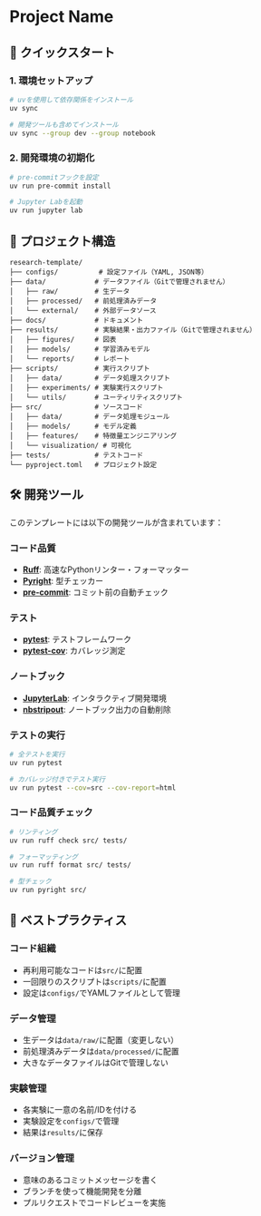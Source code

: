 # Project Name

## 🚀 クイックスタート

### 1. 環境セットアップ

```bash
# uvを使用して依存関係をインストール
uv sync

# 開発ツールも含めてインストール
uv sync --group dev --group notebook
```

### 2. 開発環境の初期化

```bash
# pre-commitフックを設定
uv run pre-commit install

# Jupyter Labを起動
uv run jupyter lab
```

## 📁 プロジェクト構造

```
research-template/
├── configs/          # 設定ファイル（YAML, JSON等）
├── data/            # データファイル（Gitで管理されません）
│   ├── raw/         # 生データ
│   ├── processed/   # 前処理済みデータ
│   └── external/    # 外部データソース
├── docs/            # ドキュメント
├── results/         # 実験結果・出力ファイル（Gitで管理されません）
│   ├── figures/     # 図表
│   ├── models/      # 学習済みモデル
│   └── reports/     # レポート
├── scripts/         # 実行スクリプト
│   ├── data/        # データ処理スクリプト
│   ├── experiments/ # 実験実行スクリプト
│   └── utils/       # ユーティリティスクリプト
├── src/             # ソースコード
│   ├── data/        # データ処理モジュール
│   ├── models/      # モデル定義
│   ├── features/    # 特徴量エンジニアリング
│   └── visualization/ # 可視化
├── tests/           # テストコード
└── pyproject.toml   # プロジェクト設定
```

## 🛠️ 開発ツール

このテンプレートには以下の開発ツールが含まれています：

### コード品質
- **[Ruff](https://docs.astral.sh/ruff/)**: 高速なPythonリンター・フォーマッター
- **[Pyright](https://github.com/microsoft/pyright)**: 型チェッカー
- **[pre-commit](https://pre-commit.com/)**: コミット前の自動チェック

### テスト
- **[pytest](https://pytest.org/)**: テストフレームワーク
- **[pytest-cov](https://pytest-cov.readthedocs.io/)**: カバレッジ測定

### ノートブック
- **[JupyterLab](https://jupyterlab.readthedocs.io/)**: インタラクティブ開発環境
- **[nbstripout](https://github.com/kynan/nbstripout)**: ノートブック出力の自動削除

### テストの実行

```bash
# 全テストを実行
uv run pytest

# カバレッジ付きでテスト実行
uv run pytest --cov=src --cov-report=html
```

### コード品質チェック

```bash
# リンティング
uv run ruff check src/ tests/

# フォーマッティング
uv run ruff format src/ tests/

# 型チェック
uv run pyright src/
```

## 📝 ベストプラクティス

### コード組織
- 再利用可能なコードは`src/`に配置
- 一回限りのスクリプトは`scripts/`に配置
- 設定は`configs/`でYAMLファイルとして管理

### データ管理
- 生データは`data/raw/`に配置（変更しない）
- 前処理済みデータは`data/processed/`に配置
- 大きなデータファイルはGitで管理しない

### 実験管理
- 各実験に一意の名前/IDを付ける
- 実験設定を`configs/`で管理
- 結果は`results/`に保存

### バージョン管理
- 意味のあるコミットメッセージを書く
- ブランチを使って機能開発を分離
- プルリクエストでコードレビューを実施
